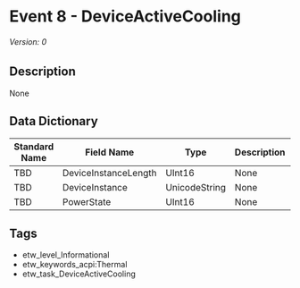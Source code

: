 # Event 8 - DeviceActiveCooling
###### Version: 0

## Description
None

## Data Dictionary
|Standard Name|Field Name|Type|Description|Sample Value|
|---|---|---|---|---|
|TBD|DeviceInstanceLength|UInt16|None|`None`|
|TBD|DeviceInstance|UnicodeString|None|`None`|
|TBD|PowerState|UInt16|None|`None`|

## Tags
* etw_level_Informational
* etw_keywords_acpi:Thermal
* etw_task_DeviceActiveCooling